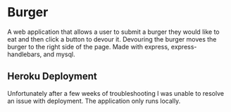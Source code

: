 # Burger

A web application that allows a user to submit a burger they would like to eat and then click a button to devour it. Devouring the burger moves the burger to the right side of the page. Made with express, express-handlebars, and mysql.

## Heroku Deployment

Unfortunately after a few weeks of troubleshooting I was unable to resolve an issue with deployment. The application only runs locally.
